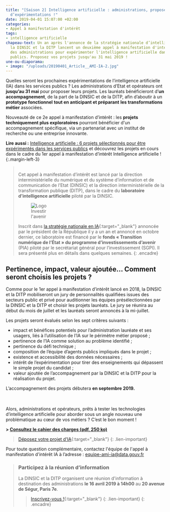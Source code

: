 ```yaml
---
title: "[Saison 2] Intelligence artificielle : administrations, proposez vos projets
  d’expérimentations !"
date: 2019-04-01 15:07:00 +02:00
categories:
- Appel à manifestation d'intérêt
tags:
- intelligence artificielle
chapeau-text: Un an après l'annonce de la stratégie nationale d’intelligence artificielle,
  la DINSIC et la DITP lancent un deuxième appel à manifestation d'intérêt auprès
  des administrations pour expérimenter l'intelligence artificielle dans les services
  publics. Proposez vos projets jusqu'au 31 mai 2019 !
une-ou-diaporama:
- image: "/uploads/20190401_Article__AMI-IA-2.jpg"
---
```


Quelles seront les prochaines expérimentations de l’intelligence artificielle (IA) dans les services publics ? Les administrations d’Etat et opérateurs ont **jusqu’au 31 mai** pour proposer leurs projets. Les lauréats bénéficieront d’**un accompagnement**, de la part de la DINSIC et de la DITP, afin d’aboutir à un **prototype fonctionnel** **tout en anticipant et préparant** **les transformations métier** associées.

Nouveauté de ce 2e appel à manifestation d’intérêt : les **projets techniquement plus exploratoires** pourront bénéficier d'un accompagnement spécifique, via un partenariat avec un institut de recherche ou une entreprise innovante.

**Lire aussi :** [Intelligence artificielle : 6 projets sélectionnés pour être expérimentés dans les services publics](https://numerique.gouv.fr/actualites/intelligence-artificielle-6-projets-selectionnes-pour-etre-experimentes-dans-les-services-publics/) et découvrez les projets en cours dans le cadre du 1er appel à manifestation d’intérêt Intelligence artificielle !
{:.margin-left-3}

> <br>Cet appel à manifestation d’intérêt est lancé par la direction interministérielle du numérique et du système d’information et de communication de l’Etat (DINSIC) et la direction interministérielle de la transformation publique (DITP), dans le cadre du **laboratoire d’intelligence artificielle** piloté par la DINSIC.
> <br><figure class='image-right' style='width: 20%;' margin-bottom='10' margin-top='3'><img src="/uploads/logo_investirlavenir_rvb.png" alt="Logo Investir l'avenir"/></figure>Inscrit dans [la stratégie nationale en IA](https://www.aiforhumanity.fr/ "la stratégie nationale en IA - Nouvelle fenêtre"){:target="_blank"} annoncée par le président de la République il y a un an et annoncé en octobre dernier, ce laboratoire est financé par le **fonds « Transition numérique de l’État » du programme d’investissements d’avenir** (PIA) piloté par le secrétariat général pour l’investissement (SGPI). Il sera présenté plus en détails dans quelques semaines.
{: .encadre}

## Pertinence, impact, valeur ajoutée… Comment seront choisis les projets ?

Comme pour le 1er appel à manifestation d’intérêt lancé en 2018, la DINSIC et la DITP mobiliseront un jury de personnalités qualifiées issues des secteurs public et privé pour auditionner les équipes présélectionnées par la DINSIC et la DITP et choisir les projets lauréats. Le jury se réunira au début du mois de juillet et les lauréats seront annoncés à la mi-juillet.

Les projets seront évalués selon les sept critères suivants :
* impact et bénéfices potentiels pour l’administration lauréate et ses usagers, liés à l’utilisation de l’IA sur le périmètre métier proposé ;
* pertinence de l’IA comme solution au problème identifié ;
* pertinence du défi technique ;
* composition de l’équipe d’agents publics impliqués dans le projet ;
* existence et accessibilité des données nécessaires ;
* intérêt de l’expérimentation pour tirer des enseignements qui dépassent le simple projet du candidat ;
* valeur ajoutée de l’accompagnement par la DINSIC et la DITP pour la réalisation du projet.

L’accompagnement des projets débutera **en septembre 2019.**

<br><br>Alors, administrations et opérateurs, prêts à tester les technologies d’intelligence artificielle pour aborder sous un angle nouveau une problématique au cœur de vos métiers ? C’est le bon moment !

**> [Consultez le cahier des charges (pdf, 250 ko)](/uploads/cahier_des_charges_ami_ia_2.pdf)**

> [Déposez votre projet d'IA](http://www.demarches-simplifiees.fr/commencer/ami-intelligence-artificielle "Déposez votre projet d'IA - Nouvelle fenêtre"){:target="_blank"}
{: .lien-important}

Pour toute question complémentaire, contactez l'équipe de l'appel à manifestation d'intérêt IA à l’adresse : [equipe-ami-ia@data.gouv.fr](mailto:equipe-ami-ia@data.gouv.fr)


> ### Participez à la réunion d’information
> La DINSIC et la DITP organisent une réunion d'information à destination des administrations **le 16 avril 2019 à 14h00** au **20 avenue de Ségur, Paris 7e**.
>
> > [Inscrivez-vous !](https://www.eventbrite.fr/e/billets-reunion-dinformation-ami-ia-experimenter-lia-dans-ladministration-59687455787 "Inscrivez-vous - Nouvelle fenêtre"){:target="_blank"}
> {: .lien-important}
{: .encadre}

